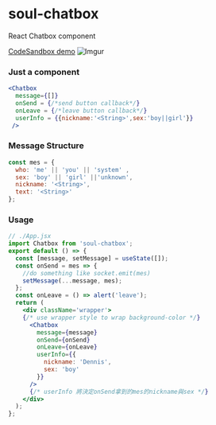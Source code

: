 # soul-chatbox

React Chatbox component

[CodeSandbox demo](https://codesandbox.io/s/5zxx9mwkyn)
![Imgur](https://i.imgur.com/b6MMe8M.png)

### Just a component

```jsx
<Chatbox
  message={[]}
  onSend = {/*send button callback*/}
  onLeave = {/*leave button callback*/}
  userInfo = {{nickname:'<String>',sex:'boy||girl'}}
 />
```

### Message Structure

```javascript
const mes = {
  who: 'me' || 'you' || 'system' ,
  sex: 'boy' || 'girl' ||'unknown',
  nickname: '<String>',
  text: '<String>'
};
```

### Usage

```jsx
// ./App.jsx
import Chatbox from 'soul-chatbox';
export default () => {
  const [message, setMessage] = useState([]);
  const onSend = mes => {
    //do something like socket.emit(mes)
    setMessage(...message, mes);
  };
  const onLeave = () => alert('leave');
  return (
    <div className='wrapper'>
    {/* use wrapper style to wrap background-color */}
      <Chatbox
        message={message}
        onSend={onSend}
        onLeave={onLeave}
        userInfo={{
          nickname: 'Dennis',
          sex: 'boy'
        }}
      />
      {/* userInfo 將決定onSend拿到的mes的nickname與sex */}
    </div>
  );
};
```
